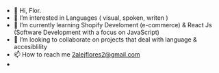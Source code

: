 - 👋 Hi, Flor.
- 👀 I’m interested in Languages ( visual, spoken, writen )
- 🌱 I’m currently learning Shopify Develoment (e-commerce) & React Js (Software Development with a focus on JavaScript)
- 💞️ I’m looking to collaborate on projects that deal with language & accesiblility 
- 📫 How to reach me 2alejflores2@gmail.com 
- 
<!---
alejflores/alejflores is a ✨ special ✨ repository because its `README.md` (this file) appears on your GitHub profile.
You can click the Preview link to take a look at your changes.
--->
